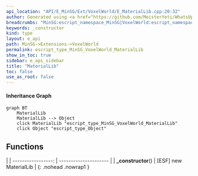 ```yaml
---
api_location: "API/E_MinSG/Ext/VoxelWorld/E_MaterialLib.cpp:20:32"
author: Generated using <a href="https://github.com/MeisterYeti/WhatsUpDoc">WhatsUpDoc</a>
breadcrumbs: "MinSG:escript_namespace_MinSG|VoxelWorld:escript_namespace_MinSG_VoxelWorld"
keywords: _constructor
kind: type
layout: e_api
path: MinSG->Extensions->VoxelWorld
permalink: escript_type_MinSG_VoxelWorld_MaterialLib
show_in_toc: true
sidebar: e_api_sidebar
title: "MaterialLib"
toc: false
use_as_root: false
---
```


#### Inheritance Graph

```mermaid
graph BT
	MaterialLib
	MaterialLib --> Object
	click MaterialLib "escript_type_MinSG_VoxelWorld_MaterialLib"
	click Object "escript_type_Object"
```

## Functions

|
| -----------------: | --------------------- | 
| **_constructor**() | [ESF] new MaterialLib | 
{: .nohead .nowrap1 }


